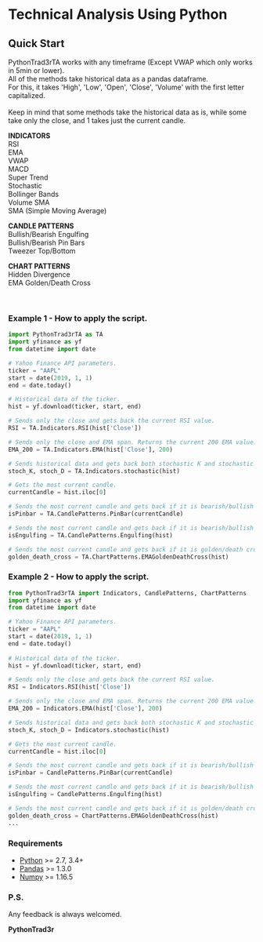 # Technical Analysis Using Python

## Quick Start

PythonTrad3rTA works with any timeframe (Except VWAP which only works in 5min or lower).<br>
All of the methods take historical data as a pandas dataframe.<br>
For this, it takes 'High', 'Low', 'Open', 'Close', 'Volume' with the first letter capitalized.<br>
<br>
Keep in mind that some methods take the historical data as is, while some take only the close, and 1 takes just the current candle.

<b> INDICATORS </b><br>
RSI <br>
EMA <br>
VWAP <br>
MACD <br>
Super Trend <br>
Stochastic <br>
Bollinger Bands <br>
Volume SMA <br>
SMA (Simple Moving Average) <br>

<b> CANDLE PATTERNS </b><br>
Bullish/Bearish Engulfing <br>
Bullish/Bearish Pin Bars <br>
Tweezer Top/Bottom <br>

<b> CHART PATTERNS </b><br>
Hidden Divergence <br>
EMA Golden/Death Cross <br>

<br>

### Example 1 - How to apply the script.

```python
import PythonTrad3rTA as TA
import yfinance as yf
from datetime import date

# Yahoo Finance API parameters. 
ticker = "AAPL"
start = date(2019, 1, 1)
end = date.today()

# Historical data of the ticker.
hist = yf.download(ticker, start, end)

# Sends only the close and gets back the current RSI value.
RSI = TA.Indicators.RSI(hist['Close'])

# Sends only the close and EMA span. Returns the current 200 EMA value.
EMA_200 = TA.Indicators.EMA(hist['Close'], 200)

# Sends historical data and gets back both stochastic K and stochastic D.
stoch_K, stoch_D = TA.Indicators.stochastic(hist)

# Gets the most current candle.
currentCandle = hist.iloc[0]

# Sends the most current candle and gets back if it is bearish/bullish pin or returns 0 if not.
isPinbar = TA.CandlePatterns.PinBar(currentCandle)

# Sends the most current candle and gets back if it is bearish/bullish engulfing or returns 0 if not.
isEngulfing = TA.CandlePatterns.Engulfing(hist)

# Sends the most current candle and gets back if it is golden/death cross or returns 0 if not.
golden_death_cross = TA.ChartPatterns.EMAGoldenDeathCross(hist)
```

### Example 2 - How to apply the script.

```python
from PythonTrad3rTA import Indicators, CandlePatterns, ChartPatterns
import yfinance as yf
from datetime import date

# Yahoo Finance API parameters. 
ticker = "AAPL"
start = date(2019, 1, 1)
end = date.today()
 
# Historical data of the ticker.
hist = yf.download(ticker, start, end)

# Sends only the close and gets back the current RSI value.
RSI = Indicators.RSI(hist['Close'])

# Sends only the close and EMA span. Returns the current 200 EMA value.
EMA_200 = Indicators.EMA(hist['Close'], 200)

# Sends historical data and gets back both stochastic K and stochastic D.
stoch_K, stoch_D = Indicators.stochastic(hist)

# Gets the most current candle.
currentCandle = hist.iloc[0]

# Sends the most current candle and gets back if it is bearish/bullish pin or returns 0 if not.
isPinbar = CandlePatterns.PinBar(currentCandle)

# Sends the most current candle and gets back if it is bearish/bullish engulfing or returns 0 if not.
isEngulfing = CandlePatterns.Engulfing(hist)

# Sends the most current candle and gets back if it is golden/death cross or returns 0 if not.s
golden_death_cross = ChartPatterns.EMAGoldenDeathCross(hist)
...
```
### Requirements

-   [Python](https://www.python.org) \>= 2.7, 3.4+
-   [Pandas](https://github.com/pydata/pandas) \>= 1.3.0
-   [Numpy](http://www.numpy.org) \>= 1.16.5

### P.S.

Any feedback is always welcomed.

**PythonTrad3r**
